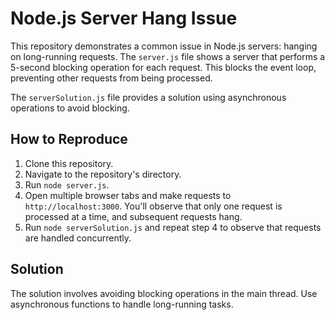 # Node.js Server Hang Issue

This repository demonstrates a common issue in Node.js servers: hanging on long-running requests.  The `server.js` file shows a server that performs a 5-second blocking operation for each request. This blocks the event loop, preventing other requests from being processed. 

The `serverSolution.js` file provides a solution using asynchronous operations to avoid blocking.

## How to Reproduce

1. Clone this repository.
2. Navigate to the repository's directory.
3. Run `node server.js`.
4. Open multiple browser tabs and make requests to `http://localhost:3000`. You'll observe that only one request is processed at a time, and subsequent requests hang.
5. Run `node serverSolution.js` and repeat step 4 to observe that requests are handled concurrently.

## Solution

The solution involves avoiding blocking operations in the main thread.  Use asynchronous functions to handle long-running tasks.